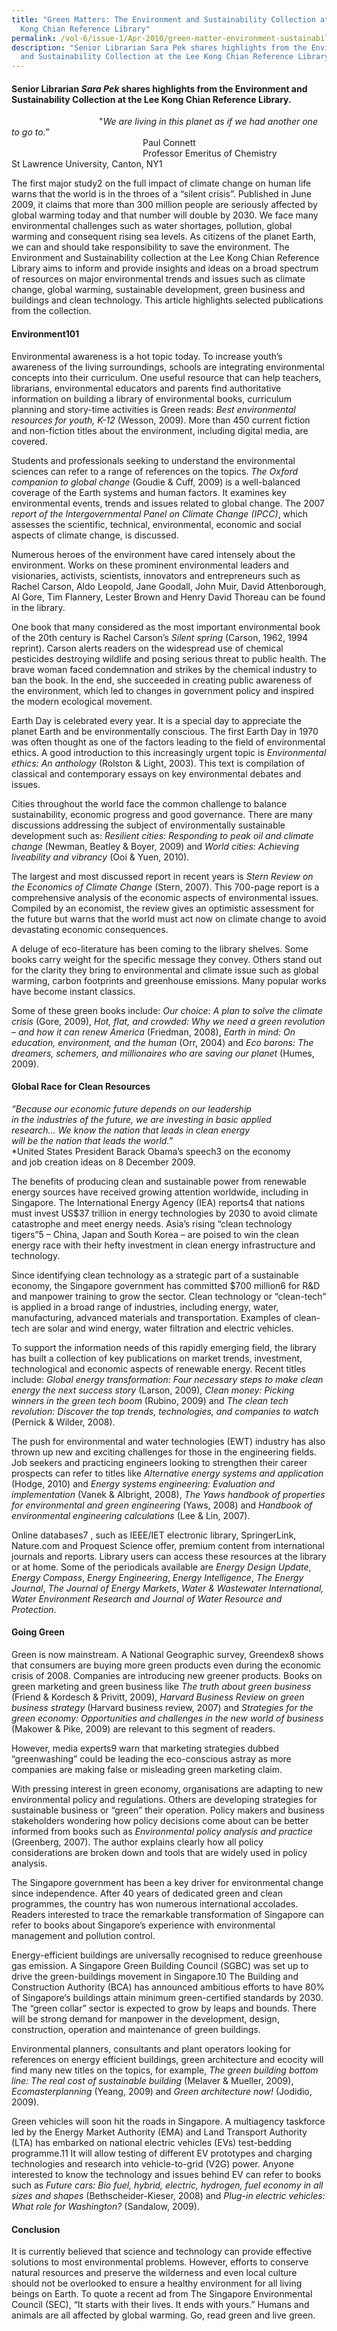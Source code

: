 ```yaml
---
title: "Green Matters: The Environment and Sustainability Collection at the Lee
  Kong Chian Reference Library"
permalink: /vol-6/issue-1/Apr-2010/green-matter-environment-sustainability/
description: "Senior Librarian Sara Pek shares highlights from the Environment
  and Sustainability Collection at the Lee Kong Chian Reference Library. "
---
```

#### Senior Librarian _Sara Pek_ shares highlights from the Environment and Sustainability Collection at the Lee Kong Chian Reference Library.

&emsp;&emsp;&emsp;&emsp;&emsp;&emsp;&emsp;&emsp;&emsp;&emsp;"*We are living in this planet as if we had another one to go to.*”<br>&emsp;&emsp;&emsp;&emsp;&emsp;&emsp;&emsp;&emsp;&emsp;&emsp;&emsp;&emsp;&emsp;&emsp;&emsp;Paul Connett<br>&emsp;&emsp;&emsp;&emsp;&emsp;&emsp;&emsp;&emsp;&emsp;&emsp;&emsp;&emsp;&emsp;&emsp;&emsp;Professor Emeritus of Chemistry <br>St Lawrence University, Canton, NY1

The first major study2 on the full impact of climate change on human life warns that the world is in the throes of a “silent crisis”. Published in June 2009, it claims that more than 300 million people are seriously affected by global warming today and that number will double by 2030.
We face many environmental challenges such as water shortages, pollution, global warming and consequent rising sea levels. As citizens of the planet Earth, we can and should take responsibility to save the environment. The Environment and Sustainability collection at the Lee Kong Chian Reference Library aims to inform and provide insights and ideas on a broad spectrum of resources on major environmental trends and issues such as climate change, global warming, sustainable development, green business and buildings and clean technology. This article highlights selected publications from the collection.

#### **Environment101**

Environmental awareness is a hot topic today. To increase youth’s awareness of the living surroundings, schools are integrating environmental concepts into their curriculum. One useful resource that can help teachers, librarians, environmental educators and parents find authoritative information on building a library of environmental books, curriculum planning and story-time activities is Green reads: *Best environmental resources for youth, K-12* (Wesson, 2009). More than 450 current fiction and non-fiction titles about the environment, including digital media, are covered. 

Students and professionals seeking to understand the environmental sciences can refer to a range of references on the topics. *The Oxford companion to global change* (Goudie & Cuff, 2009) is a well-balanced coverage of the Earth systems and human factors. It examines key environmental events, trends and issues related to global change. The 2007 *report of the Intergovernmental Panel on Climate Change (IPCC)*, which assesses the scientific, technical, environmental, economic and social aspects of climate change, is discussed.

Numerous heroes of the environment have cared intensely about the environment. Works on these prominent environmental leaders and visionaries, activists, scientists, innovators and entrepreneurs such as Rachel Carson, Aldo Leopold, Jane Goodall, John Muir, David Attenborough, Al Gore, Tim Flannery, Lester Brown and Henry David Thoreau can be found in the library.

One book that many considered as the most important environmental book of the 20th century is Rachel Carson’s *Silent spring* (Carson, 1962, 1994 reprint). Carson alerts readers on the widespread use of chemical pesticides destroying wildlife and posing serious threat to public health. The brave woman faced condemnation and strikes by the chemical industry to ban the book. In the end, she succeeded in creating public awareness of the environment, which led to changes in government policy and inspired the modern ecological movement.

Earth Day is celebrated every year. It is a special day to appreciate the planet Earth and be environmentally conscious. The first Earth Day in 1970 was often thought as one of the factors leading to the field of environmental ethics. A good introduction to this increasingly urgent topic is *Environmental ethics: An anthology* (Rolston & Light, 2003). This text is compilation of classical and contemporary essays on key environmental debates and issues.

Cities throughout the world face the common challenge to balance sustainability, economic progress and good governance. There are many discussions addressing the subject of environmentally sustainable development such as: *Resilient cities: Responding to peak oil and climate change* (Newman, Beatley & Boyer, 2009) and *World cities: Achieving liveability and vibrancy* (Ooi & Yuen, 2010).

The largest and most discussed report in recent years is *Stern Review on the Economics of Climate Change* (Stern, 2007). This 700-page report is a comprehensive analysis of the economic aspects of environmental issues. Compiled by an economist, the review gives an optimistic assessment for the future but warns that the world must act now on climate change to avoid devastating economic consequences.

A deluge of eco-literature has been coming to the library shelves. Some books carry weight for the specific message they convey. Others stand out for the clarity they bring to environmental and climate issue such as global warming, carbon footprints and greenhouse emissions. Many popular works have become instant classics.

Some of these green books include: *Our choice: A plan to solve the climate crisis* (Gore, 2009), *Hot, flat, and crowded: Why we need a green revolution – and how it can renew America* (Friedman, 2008), *Earth in mind: On education, environment, and the human* (Orr, 2004) and *Eco barons: The dreamers, schemers, and millionaires who are saving our planet* (Humes, 2009).

#### **Global Race for Clean Resources**

*“Because our economic future depends on our leadership<br> in the industries of the future, we are investing in basic applied<br> research... We know the nation that leads in clean energy<br> will be the nation that leads the world.”*<br> *United States President Barack Obama’s speech3 on the economy<br> and job creation ideas on 8 December 2009.

The benefits of producing clean and sustainable power from renewable energy sources have received growing attention worldwide, including in Singapore. The International Energy Agency (IEA) reports4 that nations must invest US$37 trillion in energy technologies by 2030 to avoid climate catastrophe and meet energy needs. Asia’s rising “clean technology tigers”5 – China, Japan and South Korea – are poised to win the clean energy race with their hefty investment in clean energy infrastructure and technology.

Since identifying clean technology as a strategic part of a sustainable economy, the Singapore government has committed $700 million6 for R&D and manpower training to grow the sector. Clean technology or “clean-tech” is applied in a broad range of industries, including energy, water, manufacturing, advanced materials and transportation. Examples of clean-tech are solar and wind energy, water filtration and electric vehicles.

To support the information needs of this rapidly emerging field, the library has built a collection of key publications on market trends, investment, technological and economic aspects of renewable energy. Recent titles include: *Global energy transformation: Four necessary steps to make clean energy the next success story* (Larson, 2009), *Clean money: Picking winners in the green tech boom* (Rubino, 2009) and *The clean tech revolution: Discover the top trends, technologies, and companies to watch* (Pernick & Wilder, 2008).

The push for environmental and water technologies (EWT) industry has also thrown up new and exciting challenges for those in the engineering fields. Job seekers and practicing engineers looking to strengthen their career prospects can refer to titles like *Alternative energy systems and application* (Hodge, 2010) and *Energy systems engineering: Evaluation and implementation* (Vanek & Albright, 2008), *The Yaws handbook of properties for environmental and green engineering* (Yaws, 2008) and *Handbook of environmental engineering calculations* (Lee & Lin, 2007).

Online databases7 , such as IEEE/IET electronic library, SpringerLink, Nature.com and Proquest Science offer, premium content from international journals and reports. Library users can access these resources at the library or at home. Some of the periodicals available are *Energy Design Update*, *Energy Compass*, *Energy Engineering*, *Energy Intelligence*, *The Energy Journal*, *The Journal of Energy Markets*, *Water & Wastewater International, Water Environment Research and Journal of Water Resource and Protection*.

#### **Going Green**
Green is now mainstream. A National Geographic survey, Greendex8 shows that consumers are buying more green products even during the economic crisis of 2008. Companies are introducing new greener products. Books on green marketing and green business like *The truth about green business* (Friend & Kordesch & Privitt, 2009), *Harvard Business Review on green business strategy* (Harvard business review, 2007) and *Strategies for the green economy: Opportunities and challenges in the new world of business* (Makower & Pike, 2009) are relevant to this segment of readers.

However, media experts9 warn that marketing strategies dubbed “greenwashing” could be leading the eco-conscious astray as more companies are making false or misleading green marketing claim.

With pressing interest in green economy, organisations are adapting to new environmental policy and regulations. Others are developing strategies for sustainable business or “green” their operation. Policy makers and business stakeholders wondering how policy decisions come about can be better informed from books such as *Environmental policy analysis and practice* (Greenberg, 2007). The author explains clearly how all policy considerations are broken down and tools that are widely used in policy analysis.

The Singapore government has been a key driver for environmental change since independence. After 40 years of dedicated green and clean programmes, the country has won numerous international accolades. Readers interested to trace the remarkable transformation of Singapore can refer to books about Singapore’s experience with environmental management and pollution control.

Energy-efficient buildings are universally recognised to reduce greenhouse gas emission. A Singapore Green Building Council (SGBC) was set up to drive the green-buildings movement in Singapore.10 The Building and Construction Authority (BCA) has announced ambitious efforts to have 80% of Singapore‘s buildings attain minimum green-certified standards by 2030. The “green collar” sector is expected to grow by leaps and bounds. There will be strong demand for manpower in the development, design, construction, operation and maintenance of green buildings.

Environmental planners, consultants and plant operators looking for references on energy efficient buildings, green architecture and ecocity will find many new titles on the topics, for example, *The green building bottom line: The real cost of sustainable building* (Melaver & Mueller, 2009), *Ecomasterplanning* (Yeang, 2009) and *Green architecture now!* (Jodidio, 2009).

Green vehicles will soon hit the roads in Singapore. A multiagency taskforce led by the Energy Market Authority (EMA) and Land Transport Authority (LTA) has embarked on national electric vehicles (EVs) test-bedding programme.11 It will allow testing of different EV prototypes and charging technologies and research into vehicle-to-grid (V2G) power. Anyone interested to know the technology and issues behind EV can refer to books such as *Future cars: Bio fuel, hybrid, electric, hydrogen, fuel economy in all sizes and shapes* (Bethscheider-Kieser, 2008) and *Plug-in electric vehicles: What role for Washington?* (Sandalow, 2009).

#### **Conclusion**

It is currently believed that science and technology can provide effective solutions to most environmental problems. However, efforts to conserve natural resources and preserve the wilderness and even local culture should not be overlooked to ensure a healthy environment for all living beings on Earth. To quote a recent ad from The Singapore Environmental Council (SEC), “It starts with their lives. It ends with yours.” Humans and animals are all affected by global warming. Go, read green and live green.



